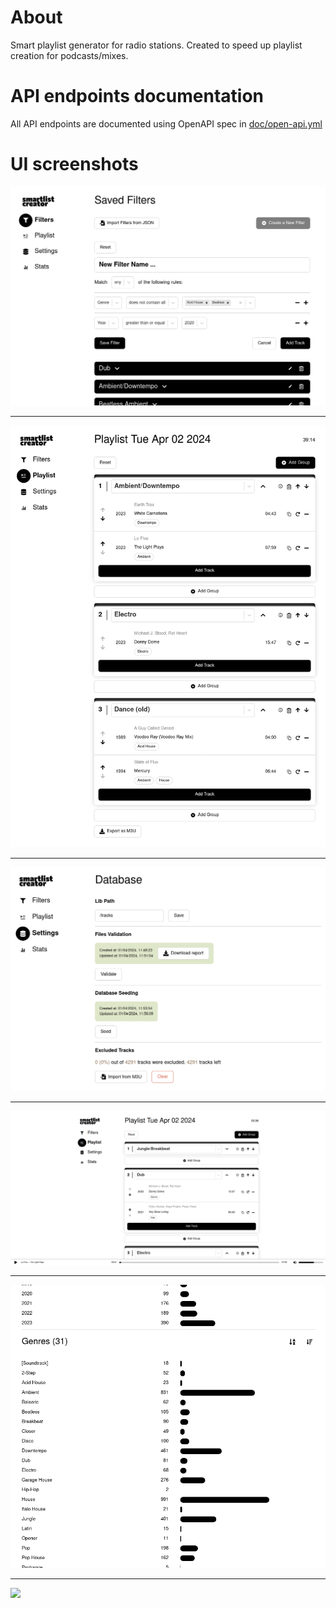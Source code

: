 # About

Smart playlist generator for radio stations. Created to speed up playlist creation for podcasts/mixes.

# API endpoints documentation

All API endpoints are documented using OpenAPI spec in [doc/open-api.yml](./doc/open-api.yml)

# UI screenshots

![](./doc/ui-screenshots/01.png)

---

![](./doc/ui-screenshots/02.png)

---

![](./doc/ui-screenshots/03.png)

---

![](./doc/ui-screenshots/04.png)

---

![](./doc/ui-screenshots/05.png)

---

![](./doc/ui-screenshots/06.png)
